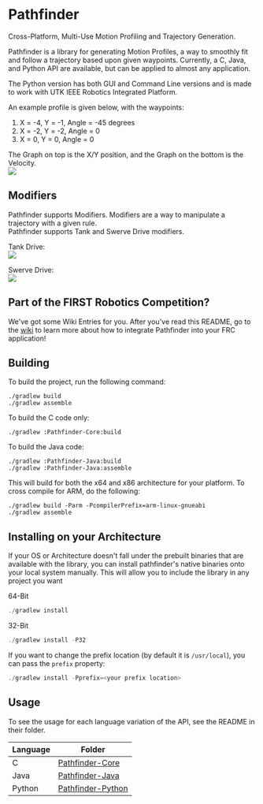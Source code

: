 # Pathfinder
Cross-Platform, Multi-Use Motion Profiling and Trajectory Generation.

Pathfinder is a library for generating Motion Profiles, a way to smoothly fit and follow a trajectory based upon 
given waypoints. Currently, a C, Java, and Python API are available, but can be applied to almost any application.

The Python version has both GUI and Command Line versions and is made to work with UTK IEEE Robotics Integrated Platform.

An example profile is given below, with the waypoints:  
1) X = -4, Y = -1, Angle = -45 degrees  
2) X = -2, Y = -2, Angle = 0  
3) X = 0,  Y = 0,  Angle = 0

The Graph on top is the X/Y position, and the Graph on the bottom is the Velocity.  
![](img/trajectory.png)

## Modifiers
Pathfinder supports Modifiers. Modifiers are a way to manipulate a trajectory with a given rule.  
Pathfinder supports Tank and Swerve Drive modifiers.  

Tank Drive:  
![](img/tank.png)

Swerve Drive:  
![](img/swerve.png)

## Part of the FIRST Robotics Competition?
We've got some Wiki Entries for you. After you've read this README, go to the [wiki](https://github.com/JacisNonsense/Pathfinder/wiki/) 
to learn more about how to integrate Pathfinder into your FRC application!

## Building
To build the project, run the following command:
```
./gradlew build
./gradlew assemble
```

To build the C code only:
```
./gradlew :Pathfinder-Core:build
```

To build the Java code:
```
./gradlew :Pathfinder-Java:build
./gradlew :Pathfinder-Java:assemble
```

This will build for both the x64 and x86 architecture for your platform. To cross compile for ARM, do the following:
```
./gradlew build -Parm -PcompilerPrefix=arm-linux-gnueabi
./gradlew assemble
```

## Installing on your Architecture
If your OS or Architecture doesn't fall under the prebuilt binaries that are available with the library, you can 
install pathfinder's native binaries onto your local system manually. This will allow you to include the library
in any project you want

64-Bit
```java
./gradlew install
```

32-Bit
```java
./gradlew install -P32
```

If you want to change the prefix location (by default it is `/usr/local`), you can pass the `prefix` property:
```java
./gradlew install -Pprefix=<your prefix location>
```

## Usage
To see the usage for each language variation of the API, see the README in their folder.

| Language | Folder |
| -------- | ------ |
| C        | [Pathfinder-Core](Pathfinder-Core/) |
| Java     | [Pathfinder-Java](Pathfinder-Java/) |
| Python   | [Pathfinder-Python](Pathfinder-Python/) |

